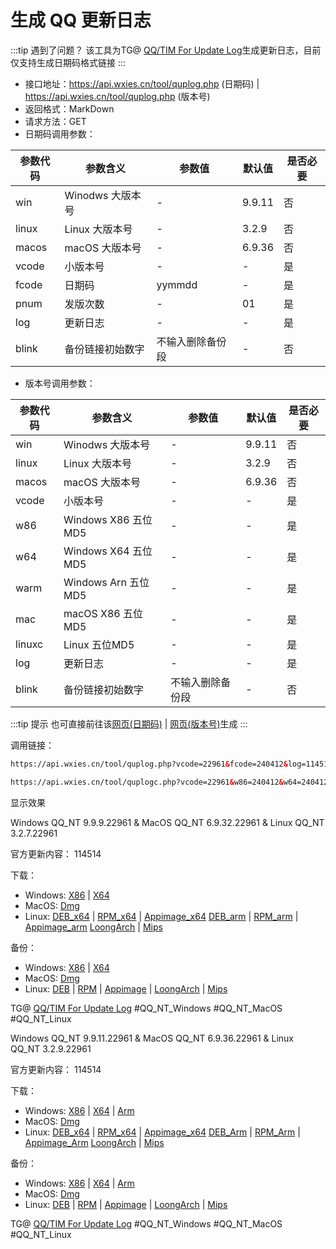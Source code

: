 # 生成 QQ 更新日志

:::tip 遇到了问题？
该工具为TG@ [QQ/TIM For Update Log](https://t.me/qq_updatelog)生成更新日志，目前仅支持生成日期码格式链接
:::

- 接口地址：https://api.wxies.cn/tool/quplog.php (日期码) | https://api.wxies.cn/tool/quplog.php (版本号)
- 返回格式：MarkDown
- 请求方法：GET
- 日期码调用参数：

| 参数代码 | 参数含义 | 参数值 | 默认值 | 是否必要 |
| --- | --- | --- | --- | --- |
| win | Winodws 大版本号 | - | 9.9.11 | 否 |
| linux | Linux 大版本号 | - | 3.2.9 | 否 |
| macos | macOS 大版本号 | - | 6.9.36 | 否 |
| vcode | 小版本号 | - | - | 是 |
| fcode | 日期码 | yymmdd | - | 是 |
| pnum | 发版次数 | - | 01 | 是 |
| log | 更新日志 | - | - | 是 |
| blink | 备份链接初始数字 | 不输入删除备份段 | - | 否 |

- 版本号调用参数：

| 参数代码 | 参数含义 | 参数值 | 默认值 | 是否必要 |
| --- | --- | --- | --- | --- |
| win | Winodws 大版本号 | - | 9.9.11 | 否 |
| linux | Linux 大版本号 | - | 3.2.9 | 否 |
| macos | macOS 大版本号 | - | 6.9.36 | 否 |
| vcode | 小版本号 | - | - | 是 |
| w86 | Windows X86 五位MD5 | - | - | 是 |
| w64 | Windows X64 五位MD5 | - | - | 是 |
| warm | Windows Arn 五位MD5 | - | - | 是 |
| mac | macOS X86 五位MD5 | - | - | 是 |
| linuxc | Linux 五位MD5 | - | - | 是 |
| log | 更新日志 | - | - | 是 |
| blink | 备份链接初始数字 | 不输入删除备份段 | - | 否 |

:::tip 提示
也可直接前往该[网页(日期码)](https://horatio.cn/quplog.html) | [网页(版本号)](https://horatio.cn/quplogc.html)生成
:::

调用链接：

```html
https://api.wxies.cn/tool/quplog.php?vcode=22961&fcode=240412&log=114514&blink=1919810
```

```html
https://api.wxies.cn/tool/quplogc.php?vcode=22961&w86=240412&w64=240412&warm=240412&mac=240412&linuxc=240412&log=114514&blink=1919810
```

显示效果

Windows QQ_NT 9.9.9.22961 &
MacOS QQ_NT 6.9.32.22961 &
Linux QQ_NT 3.2.7.22961

官方更新内容：
114514

下载：
- Windows:
[X86](https://dldir1.qq.com/qqfile/qq/QQNT/Windows/QQ_9.9.9_240412_x86_.exe) | [X64](https://dldir1.qq.com/qqfile/qq/QQNT/Windows/QQ_9.9.9_240412_x64_.exe)
- MacOS:
[Dmg](https://dldir1.qq.com/qqfile/qq/QQNT/Mac/QQ_6.9.32_240412_.dmg)
- Linux:
[DEB_x64](https://dldir1.qq.com/qqfile/qq/QQNT/Linux/QQ_3.2.7_240412_amd64_.deb) | [RPM_x64](https://dldir1.qq.com/qqfile/qq/QQNT/Linux/QQ_3.2.7_240412_x86_64_.rpm) | [Appimage_x64](https://dldir1.qq.com/qqfile/qq/QQNT/Linux/QQ_3.2.7_240412_x86_64_.AppImage)
[DEB_arm](https://dldir1.qq.com/qqfile/qq/QQNT/Linux/QQ_3.2.7_240412_arm64_.deb) | [RPM_arm](https://dldir1.qq.com/qqfile/qq/QQNT/Linux/QQ_3.2.7_240412_aarch64_.rpm) | [Appimage_arm](https://dldir1.qq.com/qqfile/qq/QQNT/Linux/QQ_3.2.7_240412_arm64_.AppImage)
[LoongArch](https://dldir1.qq.com/qqfile/qq/QQNT/Linux/QQ_3.2.7_240412_loongarch64_.deb) | [Mips](https://dldir1.qq.com/qqfile/qq/QQNT/Linux/QQ_3.2.7_240412_mips64el_.deb)

备份：
- Windows:
[X86](https://t.me/linqiqi_backup/1919810) | [X64](https://t.me/linqiqi_backup/1919811)
- MacOS:
[Dmg](https://t.me/linqiqi_backup/1919812)
- Linux:
[DEB](https://t.me/linqiqi_backup/1919813) | [RPM](https://t.me/linqiqi_backup/1919814) | [Appimage](https://t.me/linqiqi_backup/1919815) | [LoongArch](https://t.me/linqiqi_backup/1919816) | [Mips](https://t.me/linqiqi_backup/1919817)

TG@ [QQ/TIM For Update Log](https://t.me/qq_updatelog)
#QQ_NT_Windows
#QQ_NT_MacOS
#QQ_NT_Linux


Windows QQ_NT 9.9.11.22961 &
MacOS QQ_NT 6.9.36.22961 &
Linux QQ_NT 3.2.9.22961

官方更新内容：
114514

下载：
- Windows:
[X86](https://dldir1.qq.com/qqfile/qq/QQNT/240412/QQ9.9.11.22961_x86.exe) | [X64](https://dldir1.qq.com/qqfile/qq/QQNT/240412/QQ9.9.11.22961_x64.exe) | [Arm](https://dldir1.qq.com/qqfile/qq/QQNT/240412/QQ9.9.11.22961_arm64.exe)
- MacOS:
[Dmg](https://dldir1.qq.com/qqfile/qq/QQNT/240412/QQ_v6.9.36.22961.dmg )
- Linux:
[DEB_x64](https://dldir1.qq.com/qqfile/qq/QQNT/240412/linuxqq_3.2.9-22961_amd64.deb) | [RPM_x64](https://dldir1.qq.com/qqfile/qq/QQNT/240412/linuxqq_3.2.9-22961_x86_64.rpm) | [Appimage_x64](https://dldir1.qq.com/qqfile/qq/QQNT/240412/linuxqq_3.2.9-22961_x86_64.AppImage)
[DEB_Arm](https://dldir1.qq.com/qqfile/qq/QQNT/240412/linuxqq_3.2.9-22961_arm64.deb) | [RPM_Arm](https://dldir1.qq.com/qqfile/qq/QQNT/240412/linuxqq_3.2.9-22961_aarch64.rpm) | [Appimage_Arm](https://dldir1.qq.com/qqfile/qq/QQNT/240412/linuxqq_3.2.9-22961_arm64.AppImage)
[LoongArch](https://dldir1.qq.com/qqfile/qq/QQNT/240412/linuxqq_3.2.9-22961_loongarch64.deb) | [Mips](https://dldir1.qq.com/qqfile/qq/QQNT/240412/linuxqq_3.2.9-22961_mips64el.deb)

备份：
- Windows:
[X86](https://t.me/linqiqi_backup/1919810) | [X64](https://t.me/linqiqi_backup/1919811) | [Arm](https://t.me/linqiqi_backup/1919812)
- MacOS:
[Dmg](https://t.me/linqiqi_backup/1919813)
- Linux:
[DEB](https://t.me/linqiqi_backup/1919814) | [RPM](https://t.me/linqiqi_backup/1919815) | [Appimage](https://t.me/linqiqi_backup/1919816) | [LoongArch](https://t.me/linqiqi_backup/1919817) | [Mips](https://t.me/linqiqi_backup/1919818)

TG@ [QQ/TIM For Update Log](https://t.me/qq_updatelog)
#QQ_NT_Windows
#QQ_NT_MacOS
#QQ_NT_Linux